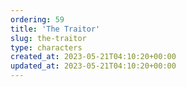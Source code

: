 ```yaml
---
ordering: 59
title: 'The Traitor'
slug: the-traitor
type: characters
created_at: 2023-05-21T04:10:20+00:00
updated_at: 2023-05-21T04:10:20+00:00
---
```

